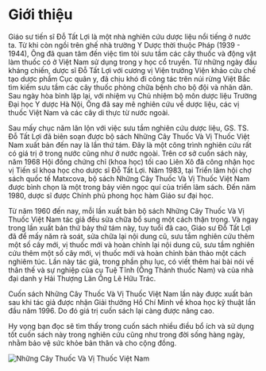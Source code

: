 # Giới thiệu

Giáo sư tiến sĩ Đỗ Tất Lợi là một nhà nghiên cứu dược liệu nổi tiếng ở nước ta. Từ khi còn ngồi trên ghế nhà trường Y Dược thời thuộc Pháp (1939 - 1944), Ông đã quan tâm đến việc tìm tòi sưu tầm các cây thuốc và động vật làm thuốc có ở Việt Nam sử dụng trong y học cổ truyền. Từ những ngày đầu kháng chiến, dược sĩ Đỗ Tất Lợi với cương vị Viện trưởng Viện khảo cứu chế tạo dược phẩm Cục quân y, đã chịu khó đi công tác trên núi rừng Việt Bắc tìm kiếm sưu tầm các cây thuốc phòng chữa bệnh cho bộ đội và nhân dân. Sau ngày hòa bình lập lại, với nhiệm vụ Chủ nhiệm bộ môn dược liệu Trường Đại học Y dược Hà Nội, Ông đã say mê nghiên cứu về dược liệu,  các vị thuốc Việt Nam và các cây di thực từ nước ngoài.

Sau mấy chục năm lăn lộn với việc sưu tầm nghiên cứu dược liệu, GS. TS. Đỗ Tất Lợi đã biên soạn được bộ sách Những Cây Thuốc Và Vị Thuốc Việt Nam xuất bản đến nay là lần thứ tám. Đây là một công trình nghiên cứu rất có giá trị ở trong nước cũng như ở nước ngoài. Trên cơ sở cuốn sách này, năm 1968 Hội đồng chứng chỉ (khoa học) tối cao Liên Xô đã công nhận học vị Tiến sĩ khoa học cho dược sĩ Đỗ Tất Lợi. Năm 1983, tại Triển lãm hội chợ sách quốc tế Matxcova, bộ sách Những Cây Thuốc Và Vị Thuốc Việt Nam được bình chọn là một trong bảy viên ngọc quí của triển lãm sách. Đến năm 1980, dược sĩ được Chính phủ phong học hàm Giáo sư đại học.

Từ năm 1960 đến nay, mỗi lần xuất bản bộ sách Những Cây Thuốc Và Vị Thuốc Việt Nam tác giả đều sửa chữa bổ sung một cách thận trọng. Và ngay trong lần xuất bản thứ bảy thứ tám này, tuy tuổi đã cao, Giáo sư Đỗ Tất Lợi đã để mấy năm rà soát, sửa chữa lại nội dung cũ, sưu tầm nghiên cứu thêm một số cây mới, vị thuốc mới và hoàn chỉnh lại nội dung cũ, sưu tầm nghiên cứu thêm một số cây mới, vị thuốc mới và hoàn chỉnh bản thảo một cách nghiêm túc. Lần này tác giả, trong phần phụ lục, có viết thêm hai bài nói về thân thế và sự nghiệp của cụ Tuệ Tĩnh (Ông Thánh thuốc Nam) và của nhà đại danh y Hải Thượng Lãn Ông Lê Hữu Trác.

Cuốn sách Những Cây Thuốc Và Vị Thuốc Việt Nam lần này được xuất bản sau khi tác giả được nhận Giải thưởng Hồ Chí Minh về khoa học kỹ thuật lần đầu năm 1996. Do đó giá trị cuốn sách lại càng được nâng cao.

Hy vọng bạn đọc sẽ tìm thấy trong cuốn sách nhiều điều bổ ích và sử dụng tốt cuốn sách này trong nghiên cứu cũng như trong đời sống hàng ngày, nhằm bảo vệ sức khỏe bản thân và cho cộng đồng.

![Những Cây Thuốc Và Vị Thuốc Việt Nam ](/imgs/caythuoc/dtl/cay-thuoc-va-vi-thuoc-viet-nam.jpg)

